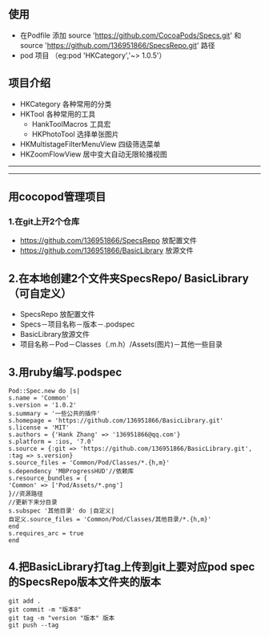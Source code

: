 ## 使用
- 在Podfile 添加 source 'https://github.com/CocoaPods/Specs.git' 和 source 'https://github.com/136951866/SpecsRepo.git' 路径
- pod 项目 （eg:pod 'HKCategory','~> 1.0.5'）
## 项目介绍
- HKCategory 各种常用的分类
- HKTool  各种常用的工具
    * HankToolMacros 工具宏
    * HKPhotoTool  选择单张图片
- HKMultistageFilterMenuView 四级筛选菜单
- HKZoomFlowView 居中变大自动无限轮播视图


---
    
---


## 用cocopod管理项目
### 1.在git上开2个仓库
* https://github.com/136951866/SpecsRepo 放配置文件
* https://github.com/136951866/BasicLibrary 放源文件

## 2.在本地创建2个文件夹SpecsRepo/ BasicLibrary（可自定义）
- SpecsRepo 放配置文件
- Specs－项目名称－版本－.podspec
- BasicLibrary放源文件
- 项目名称－Pod－Classes（.m.h）/Assets(图片)－其他一些目录

## 3.用ruby编写.podspec
```
Pod::Spec.new do |s|
s.name = 'Common'
s.version = '1.0.2'
s.summary = '一些公共的插件'
s.homepage = 'https://github.com/136951866/BasicLibrary.git'
s.license = 'MIT'
s.authors = {'Hank Zhang' => '136951866@qq.com'}
s.platform = :ios, '7.0'
s.source = {:git => 'https://github.com/136951866/BasicLibrary.git', :tag => s.version}
s.source_files = 'Common/Pod/Classes/*.{h,m}'
s.dependency 'MBProgressHUD'//依赖库
s.resource_bundles = {
'Common' => ['Pod/Assets/*.png']
}//资源路径
//更新下来分目录
s.subspec '其他目录' do |自定义|
自定义.source_files = 'Common/Pod/Classes/其他目录/*.{h,m}'
end
s.requires_arc = true
end
```

## 4.把BasicLibrary打tag上传到git上要对应pod spec的SpecsRepo版本文件夹的版本
```
git add .
git commit -m "版本8"
git tag -m "version "版本" 版本
git push --tag
```
